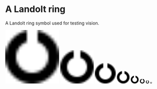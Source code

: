 # A Landolt ring
A Landolt ring symbol used for testing vision.

<img src="landolt.svg" width="34%"> <img src="landolt.svg" width="21%"> <img src="landolt.svg" width="13%"> <img src="landolt.svg" width="8%"> <img src="landolt.svg" width="5%"> <img src="landolt.svg" width="3%"> <img src="landolt.svg" width="2%"> <img src="landolt.svg" width="1%">

